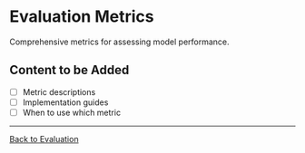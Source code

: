 # Evaluation Metrics

Comprehensive metrics for assessing model performance.

## Content to be Added
- [ ] Metric descriptions
- [ ] Implementation guides
- [ ] When to use which metric

---

[Back to Evaluation](../README.md)
